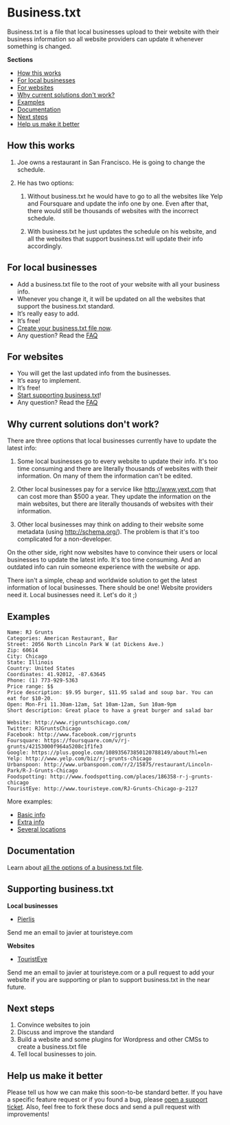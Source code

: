 Business.txt
============

Business.txt is a file that local businesses upload to their website with their business information so all website providers can update it whenever something is changed.

**Sections**

* [How this works](#how-this-works)
* [For local businesses](#for-local-business)
* [For websites](#for-websites)
* [Why current solutions don't work?](#why-current-solutions-dont-work)
* [Examples](#examples)
* [Documentation](#documentation)
* [Next steps](#next-steps)
* [Help us make it better](#help-us-make-it-better)


How this works
--------------

1. Joe owns a restaurant in San Francisco. He is going to change the schedule.

2. He has two options:

    1. Without business.txt he would have to go to all the websites like Yelp and Foursquare and update the info one by one. Even after that, there would still be thousands of websites with the incorrect schedule.

    2. With business.txt he just updates the schedule on his website, and all the websites that support business.txt will update their info accordingly.


For local businesses
--------------------

* Add a business.txt file to the root of your website with all your business info.
* Whenever you change it, it will be updated on all the websites that support the business.txt standard.
* It’s really easy to add.
* It’s free!
* [Create your business.txt file now](https://github.com/fesja/businesstxt/blob/master/structure.md).
* Any question? Read the [FAQ](https://github.com/fesja/businesstxt/blob/master/faq.md)


For websites
------------

* You will get the last updated info from the businesses.
* It’s easy to implement.
* It’s free!
* [Start supporting business.txt](https://github.com/fesja/businesstxt/blob/master/structure.md)!
* Any question? Read the [FAQ](https://github.com/fesja/businesstxt/blob/master/faq.md)


Why current solutions don't work?
-----------------------------------

There are three options that local businesses currently have to update the latest info:

1. Some local businesses go to every website to update their info. It's too time consuming and there are literally thousands of websites with their information. On many of them the information can't be edited.

2. Other local businesses pay for a service like http://www.yext.com that can cost more than $500 a year. They update the information on the main websites, but there are literally thousands of websites with their information.

3. Other local businesses may think on adding to their website some metadata (using http://schema.org/). The problem is that it's too complicated for a non-developer.

On the other side, right now websites have to convince their users or local businesses to update the latest info. It's too time consuming. And an outdated info can ruin someone experience with the website or app. 

There isn't a simple, cheap and worldwide solution to get the latest information of local businesses. There should be one! Website providers need it. Local businesses need it. Let's do it ;)


Examples
--------

```
Name: RJ Grunts
Categories: American Restaurant, Bar
Street: 2056 North Lincoln Park W (at Dickens Ave.)
Zip: 60614
City: Chicago
State: Illinois
Country: United States
Coordinates: 41.92012, -87.63645
Phone: (1) 773-929-5363
Price range: $$
Price description: $9.95 burger, $11.95 salad and soup bar. You can eat for $10-20.
Open: Mon-Fri 11.30am-12am, Sat 10am-12am, Sun 10am-9pm
Short description: Great place to have a great burger and salad bar

Website: http://www.rjgruntschicago.com/
Twitter: RJGruntsChicago
Facebook: http://www.facebook.com/rjgrunts
Foursquare: https://foursquare.com/v/rj-grunts/42153000f964a5208c1f1fe3
Google: https://plus.google.com/108935673850120788149/about?hl=en
Yelp: http://www.yelp.com/biz/rj-grunts-chicago
Urbanspoon: http://www.urbanspoon.com/r/2/15875/restaurant/Lincoln-Park/R-J-Grunts-Chicago
Foodspotting: http://www.foodspotting.com/places/186358-r-j-grunts-chicago
TouristEye: http://www.touristeye.com/RJ-Grunts-Chicago-p-2127
```

More examples:

* [Basic info](https://raw.github.com/fesja/businesstxt/master/examples/basic_info.txt)
* [Extra info](https://raw.github.com/fesja/businesstxt/master/examples/extra_info.txt)
* [Several locations](https://raw.github.com/fesja/businesstxt/master/examples/several_locations.txt)

Documentation
-------------

Learn about [all the options of a business.txt file](https://github.com/fesja/businesstxt/blob/master/structure.md).

Supporting business.txt
--------------------------------

**Local businesses**

* [Pierlis](http://pierlis.com/business.txt)

Send me an email to javier at touristeye.com

**Websites**

* [TouristEye](http://www.touristeye.com)

Send me an email to javier at touristeye.com or a pull request to add your website if you are supporting or plan to support business.txt in the near future.

Next steps
----------

1. Convince websites to join
2. Discuss and improve the standard
3. Build a website and some plugins for Wordpress and other CMSs to create a business.txt file
4. Tell local businesses to join.


Help us make it better
----------------------

Please tell us how we can make this soon-to-be standard better. If you have a specific feature request or if you found a bug, please [open a support ticket](https://github.com/fesja/businesstxt/issues). Also, feel free to fork these docs and send a pull request with improvements!
